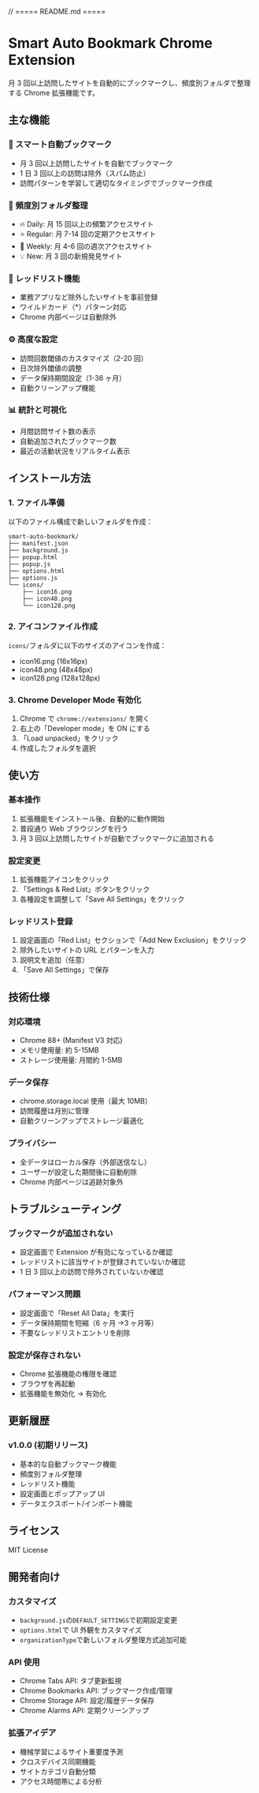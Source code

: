 // ===== README.md =====

# Smart Auto Bookmark Chrome Extension

月 3 回以上訪問したサイトを自動的にブックマークし、頻度別フォルダで整理する Chrome 拡張機能です。

## 主な機能

### 🎯 スマート自動ブックマーク

- 月 3 回以上訪問したサイトを自動でブックマーク
- 1 日 3 回以上の訪問は除外（スパム防止）
- 訪問パターンを学習して適切なタイミングでブックマーク作成

### 📁 頻度別フォルダ整理

- 🔥 Daily: 月 15 回以上の頻繁アクセスサイト
- ⭐ Regular: 月 7-14 回の定期アクセスサイト
- 📅 Weekly: 月 4-6 回の週次アクセスサイト
- 💡 New: 月 3 回の新規発見サイト

### 🚫 レッドリスト機能

- 業務アプリなど除外したいサイトを事前登録
- ワイルドカード（\*）パターン対応
- Chrome 内部ページは自動除外

### ⚙️ 高度な設定

- 訪問回数閾値のカスタマイズ（2-20 回）
- 日次除外閾値の調整
- データ保持期間設定（1-36 ヶ月）
- 自動クリーンアップ機能

### 📊 統計と可視化

- 月間訪問サイト数の表示
- 自動追加されたブックマーク数
- 最近の活動状況をリアルタイム表示

## インストール方法

### 1. ファイル準備

以下のファイル構成で新しいフォルダを作成：

```
smart-auto-bookmark/
├── manifest.json
├── background.js
├── popup.html
├── popup.js
├── options.html
├── options.js
└── icons/
    ├── icon16.png
    ├── icon48.png
    └── icon128.png
```

### 2. アイコンファイル作成

`icons/`フォルダに以下のサイズのアイコンを作成：

- icon16.png (16x16px)
- icon48.png (48x48px)
- icon128.png (128x128px)

### 3. Chrome Developer Mode 有効化

1. Chrome で `chrome://extensions/` を開く
2. 右上の「Developer mode」を ON にする
3. 「Load unpacked」をクリック
4. 作成したフォルダを選択

## 使い方

### 基本操作

1. 拡張機能をインストール後、自動的に動作開始
2. 普段通り Web ブラウジングを行う
3. 月 3 回以上訪問したサイトが自動でブックマークに追加される

### 設定変更

1. 拡張機能アイコンをクリック
2. 「Settings & Red List」ボタンをクリック
3. 各種設定を調整して「Save All Settings」をクリック

### レッドリスト登録

1. 設定画面の「Red List」セクションで「Add New Exclusion」をクリック
2. 除外したいサイトの URL とパターンを入力
3. 説明文を追加（任意）
4. 「Save All Settings」で保存

## 技術仕様

### 対応環境

- Chrome 88+ (Manifest V3 対応)
- メモリ使用量: 約 5-15MB
- ストレージ使用量: 月間約 1-5MB

### データ保存

- chrome.storage.local 使用（最大 10MB）
- 訪問履歴は月別に管理
- 自動クリーンアップでストレージ最適化

### プライバシー

- 全データはローカル保存（外部送信なし）
- ユーザーが設定した期間後に自動削除
- Chrome 内部ページは追跡対象外

## トラブルシューティング

### ブックマークが追加されない

- 設定画面で Extension が有効になっているか確認
- レッドリストに該当サイトが登録されていないか確認
- 1 日 3 回以上の訪問で除外されていないか確認

### パフォーマンス問題

- 設定画面で「Reset All Data」を実行
- データ保持期間を短縮（6 ヶ月 →3 ヶ月等）
- 不要なレッドリストエントリを削除

### 設定が保存されない

- Chrome 拡張機能の権限を確認
- ブラウザを再起動
- 拡張機能を無効化 → 有効化

## 更新履歴

### v1.0.0 (初期リリース)

- 基本的な自動ブックマーク機能
- 頻度別フォルダ整理
- レッドリスト機能
- 設定画面とポップアップ UI
- データエクスポート/インポート機能

## ライセンス

MIT License

## 開発者向け

### カスタマイズ

- `background.js`の`DEFAULT_SETTINGS`で初期設定変更
- `options.html`で UI 外観をカスタマイズ
- `organizationType`で新しいフォルダ整理方式追加可能

### API 使用

- Chrome Tabs API: タブ更新監視
- Chrome Bookmarks API: ブックマーク作成/管理
- Chrome Storage API: 設定/履歴データ保存
- Chrome Alarms API: 定期クリーンアップ

### 拡張アイデア

- 機械学習によるサイト重要度予測
- クロスデバイス同期機能
- サイトカテゴリ自動分類
- アクセス時間帯による分析
